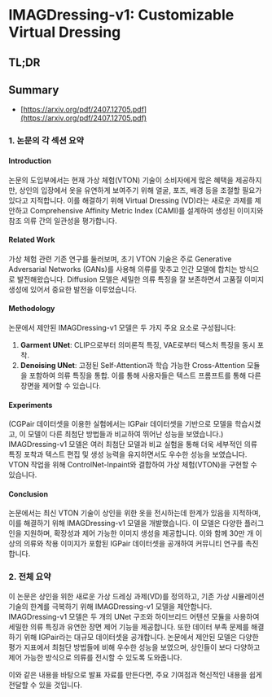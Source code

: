 # IMAGDressing-v1: Customizable Virtual Dressing
## TL;DR
## Summary
- [https://arxiv.org/pdf/2407.12705.pdf](https://arxiv.org/pdf/2407.12705.pdf)

### 1. 논문의 각 섹션 요약

#### Introduction
논문의 도입부에서는 현재 가상 체험(VTON) 기술이 소비자에게 많은 혜택을 제공하지만, 상인의 입장에서 옷을 유연하게 보여주기 위해 얼굴, 포즈, 배경 등을 조절할 필요가 있다고 지적합니다. 이를 해결하기 위해 Virtual Dressing (VD)라는 새로운 과제를 제안하고 Comprehensive Affinity Metric Index (CAMI)를 설계하여 생성된 이미지와 참조 의류 간의 일관성을 평가합니다.

#### Related Work
가상 체험 관련 기존 연구를 둘러보며, 초기 VTON 기술은 주로 Generative Adversarial Networks (GANs)를 사용해 의류를 맞추고 인간 모델에 합치는 방식으로 발전해왔습니다. Diffusion 모델은 세밀한 의류 특징을 잘 보존하면서 고품질 이미지 생성에 있어서 중요한 발전을 이루었습니다.

#### Methodology
논문에서 제안된 IMAGDressing-v1 모델은 두 가지 주요 요소로 구성됩니다:
1. **Garment UNet**: CLIP으로부터 의미론적 특징, VAE로부터 텍스처 특징을 동시 포착.
2. **Denoising UNet**: 고정된 Self-Attention과 학습 가능한 Cross-Attention 모듈을 포함하여 의류 특징을 통합. 이를 통해 사용자들은 텍스트 프롬프트를 통해 다른 장면을 제어할 수 있습니다.

#### Experiments
(CGPair 데이터셋을 이용한 실험에서는 IGPair 데이터셋을 기반으로 모델을 학습시켰고, 이 모델이 다른 최첨단 방법들과 비교하여 뛰어난 성능을 보였습니다.)
IMAGDressing-v1 모델은 여러 최첨단 모델과 비교 실험을 통해 더욱 세부적인 의류 특징 포착과 텍스트 편집 및 생성 능력을 유지하면서도 우수한 성능을 보였습니다. VTON 작업을 위해 ControlNet-Inpaint와 결합하여 가상 체험(VTON)을 구현할 수 있습니다.

#### Conclusion
논문에서는 최신 VTON 기술이 상인을 위한 옷을 전시하는데 한계가 있음을 지적하며, 이를 해결하기 위해 IMAGDressing-v1 모델을 개발했습니다. 이 모델은 다양한 플러그인을 지원하며, 확장성과 제어 가능한 이미지 생성을 제공합니다. 이와 함께 30만 개 이상의 의류와 착용 이미지가 포함된 IGPair 데이터셋을 공개하여 커뮤니티 연구를 촉진합니다.

### 2. 전체 요약
이 논문은 상인을 위한 새로운 가상 드레싱 과제(VD)를 정의하고, 기존 가상 시뮬레이션 기술의 한계를 극복하기 위해 IMAGDressing-v1 모델을 제안합니다. IMAGDressing-v1 모델은 두 개의 UNet 구조와 하이브리드 어텐션 모듈을 사용하여 세밀한 의류 특징과 유연한 장면 제어 기능을 제공합니다. 또한 데이터 부족 문제를 해결하기 위해 IGPair라는 대규모 데이터셋을 공개합니다. 논문에서 제안된 모델은 다양한 평가 지표에서 최첨단 방법들에 비해 우수한 성능을 보였으며, 상인들이 보다 다양하고 제어 가능한 방식으로 의류를 전시할 수 있도록 도와줍니다.

이와 같은 내용을 바탕으로 발표 자료를 만든다면, 주요 기여점과 혁신적인 내용을 쉽게 전달할 수 있을 것입니다.